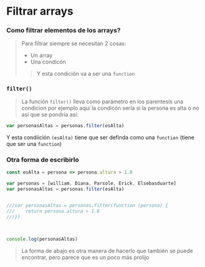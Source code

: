 # Filtrar arrays
### Como filtrar elementos de los arrays?

> Para filtrar siempre se necesitan 2 cosas: 
> * Un array
> * Una condicón 
>> Y esta condición va a ser una ```function```

### ```filter()```
> La función ```filter()``` lleva como parámetro en los parentesís una condicion por ejemplo aquí la condicón sería si la persona es alta o no así que se pondría así:

```js
var personasAltas = personas.filter(esAlta)
```

Y esta condiición ```(esAlta)``` tiene que ser definda como una ```function``` (tiene que ser una ```function```)

### Otra forma de escribirlo
```js
const esAlta = persona => persona.altura > 1.8

var personas = [william, Diana, Parsole, Erick, Elsebasduarte]
var personasAltas = personas.filter(esAlta)

  
///var personasAltas = personas.filter(function (persona) {
///    return persona.altura > 1.8
///})

  

console.log(personasAltas)
```

>

> La forma de abajo es otra manera de hacerlo que también se puede encontrar, pero parece que es un poco más prolijo 
